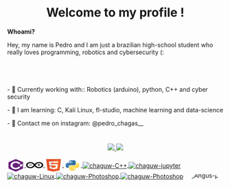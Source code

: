 <div class='greetings' align='center'>
  <h1><b>Welcome to my profile !</b></h1>
</div>
<p class='whoami' font-size=50> <b>Whoami?</b> </p>
<p> Hey, my name is Pedro and I am just a brazilian high-school student who really loves programming, robotics and cybersecurity (: </p>
<h1></h1>

<br>
<div class='perso_info'>
  <div class='info'>
    <p>- 🔭 Currently working with:: Robotics (arduino), python, C++ and cyber security</p>
    <p>- 🌱 I am learning: C, Kali Linux, fl-studio, machine learning and data-science </p>
    <p>- 🐻 Contact me on instagram: @pedro_chagas__</p>
  </div>
  <h1></h1>
<div align="center">
  <a href="https://github.com/pChagas-cloud">
  <img height="180em" src="https://github-readme-stats.vercel.app/api?username=pChagas-cloud&show_icons=true&theme=nord&include_all_commits=true&count_private=true"/>
  <img height="180em" src="https://github-readme-stats.vercel.app/api/top-langs/?username=pChagas-cloud&layout=compact&langs_count=7&theme=nord"/>
</div>


<div style="display: inline_block"><br>
  <img align="center" alt="chaguw-c#" height="30" width="40" src="https://raw.githubusercontent.com/devicons/devicon/master/icons/csharp/csharp-plain.svg">
  <img align="center" alt="chaguw-arduino" height="30" width="40" src="https://raw.githubusercontent.com/devicons/devicon/master/icons/arduino/arduino-plain.svg">
  <img align="center" alt="chaguw-HTML" height="30" width="40" src="https://raw.githubusercontent.com/devicons/devicon/master/icons/html5/html5-original.svg">
  <img align="center" alt="chaguw-Python" height="30" width="40" src="https://raw.githubusercontent.com/devicons/devicon/master/icons/python/python-original.svg">
  <img align="center" alt="chaguw-C++" height="30" width="40" src="https://cdn.jsdelivr.net/gh/devicons/devicon/icons/cplusplus/cplusplus-original.svg">
  <img align="center" alt="chaguw-jupyter" height="30" width="30"  src="https://cdn.jsdelivr.net/gh/devicons/devicon/icons/jupyter/jupyter-original-wordmark.svg" />
  <img align="center" alt="chaguw-Linux" height="30" width="30"  src="https://cdn.jsdelivr.net/gh/devicons/devicon/icons/linux/linux-original.svg" />
  <img align="center" alt="chaguw-Photoshop" height="30" width="30"  src="https://cdn.jsdelivr.net/gh/devicons/devicon/icons/photoshop/photoshop-plain.svg" />
  <img align="center" alt="chaguw-Photoshop" height="30" width="30"  src="https://cdn.jsdelivr.net/gh/devicons/devicon/icons/vscode/vscode-original.svg" />
  <img align="right" alt="Angus-pic" height="150" style="border-radius:50px;" src="https://64.media.tumblr.com/ca07467c2d315cd905a57310c4475a6a/tumblr_oo44reKi6F1v57y0co1_250.png">
</div>
  <h1></h1>
